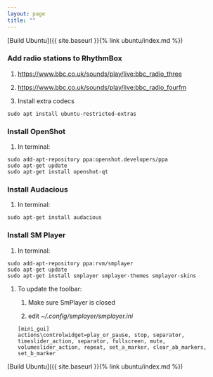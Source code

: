 ```yaml
---
layout: page
title: ""
---
```


[Build Ubuntu]({{ site.baseurl }}{% link ubuntu/index.md %})

### Add radio stations to RhythmBox

1. https://www.bbc.co.uk/sounds/play/live:bbc_radio_three

1. https://www.bbc.co.uk/sounds/play/live:bbc_radio_fourfm

1. Install extra codecs
  ```console
  sudo apt install ubuntu-restricted-extras
  ```

### Install OpenShot

1. In terminal:
  ```console
  sudo add-apt-repository ppa:openshot.developers/ppa
  sudo apt-get update
  sudo apt-get install openshot-qt
  ```

### Install Audacious

1. In terminal:
  ```console
  sudo apt-get install audacious
  ```

### Install SM Player

1. In terminal:
  ```console
  sudo add-apt-repository ppa:rvm/smplayer
  sudo apt-get update
  sudo apt-get install smplayer smplayer-themes smplayer-skins
  ```

1. To update the toolbar:

   1. Make sure SmPlayer is closed

   1. edit *~/.config/smplayer/smplayer.ini*
     ```console  
     [mini_gui]
     actions\controlwidget=play_or_pause, stop, separator, timeslider_action, separator, fullscreen, mute, volumeslider_action, repeat, set_a_marker, clear_ab_markers, set_b_marker
     ```

[Build Ubuntu]({{ site.baseurl }}{% link ubuntu/index.md %})
